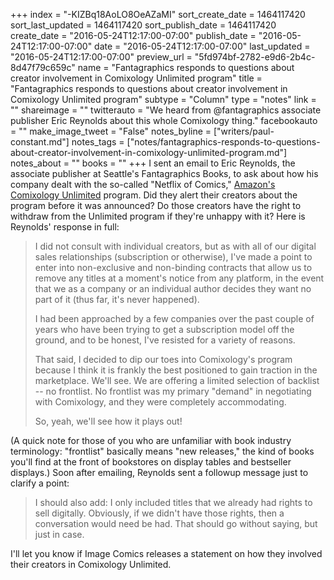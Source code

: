 +++
index = "-KIZBq18AoLO8OeAZaMI"
sort_create_date = 1464117420
sort_last_updated = 1464117420
sort_publish_date = 1464117420
create_date = "2016-05-24T12:17:00-07:00"
publish_date = "2016-05-24T12:17:00-07:00"
date = "2016-05-24T12:17:00-07:00"
last_updated = "2016-05-24T12:17:00-07:00"
preview_url = "5fd974bf-2782-e9d6-2b4c-8d47f79c659c"
name = "Fantagraphics responds to questions about creator involvement in Comixology Unlimited program"
title = "Fantagraphics responds to questions about creator involvement in Comixology Unlimited program"
subtype = "Column"
type = "notes"
link = ""
shareimage = ""
twitterauto = "We heard from @fantagraphics associate publisher Eric Reynolds about this whole Comixology thing."
facebookauto = ""
make_image_tweet = "False"
notes_byline = ["writers/paul-constant.md"]
notes_tags = ["notes/fantagraphics-responds-to-questions-about-creator-involvement-in-comixology-unlimited-program.md"]
notes_about = ""
books = ""
+++
I sent an email to Eric Reynolds, the associate publisher at Seattle's Fantagraphics Books, to ask about how his company dealt with the so-called "Netflix of Comics," [Amazon's Comixology Unlimited](http://seattlereviewofbooks.com/notes/2016/05/24/maybe-dont-sign-on-to-the-netflix-of-comics-just-yet-okay/) program. Did they alert their creators about the program before it was announced? Do those creators have the right to withdraw from the Unlimited program if they're unhappy with it? Here is Reynolds' response in full:

<blockquote><p>I did not consult with individual creators, but as with all of our digital sales relationships (subscription or otherwise), I've made a point to enter into non-exclusive and non-binding contracts that allow us to remove any titles at a moment's notice from any platform, in the event that we as a company or an individual author decides they want no part of it  (thus far, it's never happened).</p>

<p>I had been approached by a few companies over the past couple of years who have been trying to get a subscription model off the ground, and to be honest, I've resisted for a variety of reasons.</p> 

<p>That said, I decided to dip our toes into Comixology's program because I think it is frankly the best positioned to gain traction in the marketplace. We'll see. We are offering a limited selection of backlist -- no frontlist. No frontlist was my primary "demand" in negotiating with Comixology, and they were completely accommodating.</p> 

<p>So, yeah, we'll see how it plays out!</p></blockquote>

(A quick note for those of you who are unfamiliar with book industry terminology: "frontlist" basically means "new releases," the kind of books you'll find at the front of bookstores on display tables and bestseller displays.) Soon after emailing, Reynolds sent a followup message just to clarify a point:

<blockquote>I should also add: I only included titles that we already had rights to sell digitally. Obviously, if we didn't have those rights, then a conversation would need be had. That should go without saying, but just in case.</blockquote>

I'll let you know if Image Comics releases a statement on how they involved their creators in Comixology Unlimited.